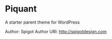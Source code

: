 Piquant
========

A starter parent theme for WordPress

Author: Spigot
Author URI: http://spigotdesign.com
